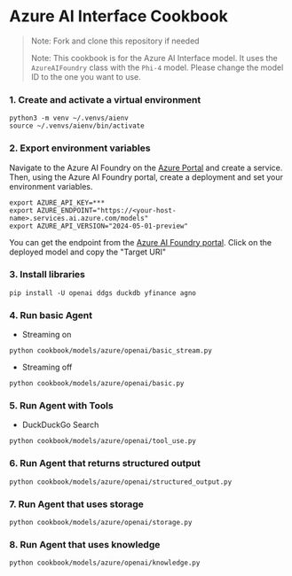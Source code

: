 # Azure AI Interface Cookbook

> Note: Fork and clone this repository if needed
>
> Note: This cookbook is for the Azure AI Interface model. It uses the `AzureAIFoundry` class with the `Phi-4` model. Please change the model ID to the one you want to use.

### 1. Create and activate a virtual environment

```shell
python3 -m venv ~/.venvs/aienv
source ~/.venvs/aienv/bin/activate
```

### 2. Export environment variables

Navigate to the Azure AI Foundry on the [Azure Portal](https://portal.azure.com/) and create a service. Then, using the Azure AI Foundry portal, create a deployment and set your environment variables.

```shell
export AZURE_API_KEY=***
export AZURE_ENDPOINT="https://<your-host-name>.services.ai.azure.com/models"
export AZURE_API_VERSION="2024-05-01-preview"
```

You can get the endpoint from the [Azure AI Foundry portal](https://ai.azure.com/). Click on the deployed model and copy the "Target URI"

### 3. Install libraries

```shell
pip install -U openai ddgs duckdb yfinance agno
```

### 4. Run basic Agent

- Streaming on

```shell
python cookbook/models/azure/openai/basic_stream.py
```

- Streaming off

```shell
python cookbook/models/azure/openai/basic.py
```

### 5. Run Agent with Tools

- DuckDuckGo Search

```shell
python cookbook/models/azure/openai/tool_use.py
```

### 6. Run Agent that returns structured output

```shell
python cookbook/models/azure/openai/structured_output.py
```

### 7. Run Agent that uses storage

```shell
python cookbook/models/azure/openai/storage.py
```

### 8. Run Agent that uses knowledge

```shell
python cookbook/models/azure/openai/knowledge.py
```
